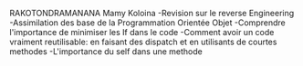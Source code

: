 RAKOTONDRAMANANA Mamy Koloina
-Revision sur le reverse Engineering
-Assimilation des base de la Programmation Orientée Objet
-Comprendre l'importance de minimiser les If dans le code
-Comment avoir un code vraiment reutilisable: en faisant des dispatch et en utilisants de courtes methodes
-L'importance du self dans une methode